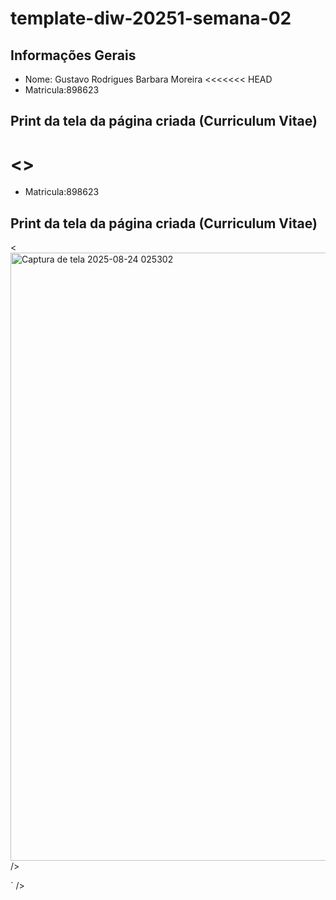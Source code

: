 # template-diw-20251-semana-02

## Informações Gerais
- Nome: Gustavo Rodrigues Barbara Moreira
<<<<<<< HEAD
- Matricula:898623

## Print da tela da página criada (Curriculum Vitae)

<>
=======
- Matricula:898623

## Print da tela da página criada (Curriculum Vitae)
<<img width="1916" height="973" alt="Captura de tela 2025-08-24 025302" src="https://github.com/user-attachments/assets/d853efe2-7097-49b8-b4c4-4d5d38654d00" />
 />


` />

